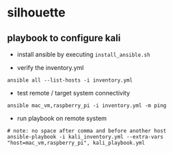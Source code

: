 # silhouette

## playbook to configure kali

- install ansible by executing `install_ansible.sh`

- verify the inventory.yml
```
ansible all --list-hosts -i inventory.yml  
```

- test remote / target system connectivity
```
ansible mac_vm,raspberry_pi -i inventory.yml -m ping
```

- run playbook on remote system
```
# note: no space after comma and before another host
ansible-playbook -i kali_inventory.yml --extra-vars "host=mac_vm,raspberry_pi", kali_playbook.yml
```